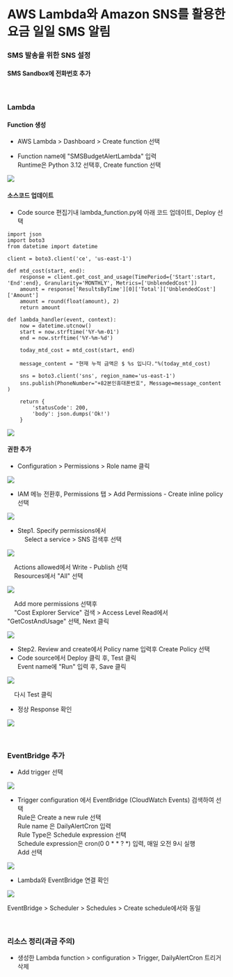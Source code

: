 # AWS Lambda와 Amazon SNS를 활용한 요금 일일 SMS 알림

### SMS 발송을 위한 SNS 설정
#### SMS Sandbox에 전화번호 추가

<br>

### Lambda 
#### Function 생성
- AWS Lambda > Dashboard > Create function 선택

- Function name에 "SMSBudgetAlertLambda" 입력<br>
Runtime은 Python 3.12 선택후, Create function 선택

![](./images/240320_101.png)

#### 소스코드 업데이트
- Code source 편집기내 lambda_function.py에 아래 코드 업데이트, Deploy 선택

```
import json
import boto3
from datetime import datetime

client = boto3.client('ce', 'us-east-1')

def mtd_cost(start, end):
    response = client.get_cost_and_usage(TimePeriod={'Start':start, 'End':end}, Granularity='MONTHLY', Metrics=['UnblendedCost'])
    amount = response['ResultsByTime'][0]['Total']['UnblendedCost']['Amount']
    amount = round(float(amount), 2) 
    return amount

def lambda_handler(event, context):
    now = datetime.utcnow()
    start = now.strftime('%Y-%m-01')
    end = now.strftime('%Y-%m-%d')

    today_mtd_cost = mtd_cost(start, end)

    message_content = "현재 누적 금액은 $ %s 입니다."%(today_mtd_cost)
    
    sns = boto3.client('sns', region_name='us-east-1')
    sns.publish(PhoneNumber="+82본인휴대폰번호", Message=message_content )

    return {
        'statusCode': 200,
        'body': json.dumps('Ok!')
    }
```

![](./images/240320_102.png)


#### 권한 추가
- Configuration > Permissions > Role name 클릭

![](./images/240320_103.png)

- IAM 메뉴 전환후, Permissions 탭 > Add Permissions - Create inline policy 선택

![](./images/240320_104.png)

- Step1.  Specify permissions에서 <br>
&nbsp;&nbsp;&nbsp; Select a service > SNS 검색후 선택 <br>

![](./images/240320_105.png)

&nbsp;&nbsp;&nbsp; Actions allowed에서 Write - Publish 선택 <br>
&nbsp;&nbsp;&nbsp; Resources에서 "All" 선택 <br>

![](./images/240320_106.png)

&nbsp;&nbsp;&nbsp; Add more permissions 선택후 <br>
&nbsp;&nbsp;&nbsp; "Cost Explorer Service" 검색 > Access Level Read에서 "GetCostAndUsage" 선택, Next 클릭 <br>
 
![](./images/240320_107.png)

- Step2. Review and create에서 Policy name 입력후 Create Policy 선택
- Code source에서 Deploy 클릭 후, Test 클릭 <br>
Event name에 "Run" 입력 후, Save 클릭<br>

![](./images/240320_108.png)

&nbsp;&nbsp;&nbsp; 다시 Test 클릭<br>

- 정상 Response 확인

![](./images/240320_109.png)

<br>

### EventBridge 추가
- Add trigger 선택

![](./images/240320_110.png)


- Trigger configuration 에서 EventBridge (CloudWatch Events) 검색하여 선택<br>
Rule은 Create a new rule 선택<br>
Rule name 은 DailyAlertCron 입력<br>
Rule Type은 Schedule expression 선택<br>
Schedule expression은 cron(0 0 * * ? *) 입력, 매일 오전 9시 실행<br>
Add 선택<br>

![](./images/240320_111.png)

- Lambda와 EventBridge 연결 확인

![](./images/240320_112.png)

EventBridge > Scheduler > Schedules > Create schedule에서와 동일

<br>

### 리소스 정리(과금 주의)
- 생성한 Lambda function > configuration > Trigger, DailyAlertCron 트리거 삭제
